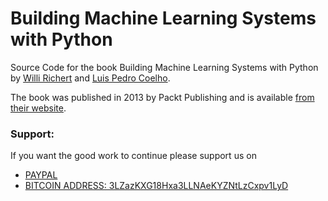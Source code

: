Building Machine Learning Systems with Python
=============================================

Source Code for the book Building Machine Learning Systems with Python by
[Willi Richert](http://twotoreal.com) and [Luis Pedro
Coelho](http://luispedro.org).

The book was published in 2013 by Packt Publishing and is available [from their
website](http://www.packtpub.com/building-machine-learning-systems-with-python/book).



### Support:

If you want the good work to continue please support us on

* [PAYPAL](https://www.paypal.me/ishandutta2007)
* [BITCOIN ADDRESS: 3LZazKXG18Hxa3LLNAeKYZNtLzCxpv1LyD](https://www.coinbase.com/join/5a8e4a045b02c403bc3a9c0c)
